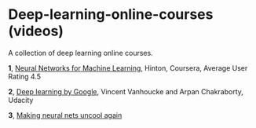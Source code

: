 # Deep-learning-online-courses (videos)
A collection of deep learning online courses.

**1**, [Neural Networks for Machine Learning](https://www.coursera.org/learn/neural-networks), Hinton, Coursera, Average User Rating 4.5

**2**, [Deep learning by Google](https://www.udacity.com/course/deep-learning--ud730), Vincent Vanhoucke and Arpan Chakraborty, Udacity

**3**, [Making neural nets uncool again](fast.ai)
